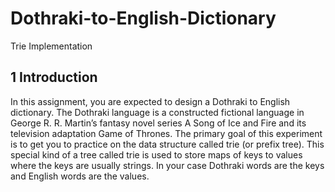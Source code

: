 # Dothraki-to-English-Dictionary

Trie Implementation

## 1 Introduction
In this assignment, you are expected to design a Dothraki to English dictionary. The Dothraki
language is a constructed fictional language in George R. R. Martin’s fantasy novel series A Song of
Ice and Fire and its television adaptation Game of Thrones. The primary goal of this experiment
is to get you to practice on the data structure called trie (or prefix tree). This special kind of a
tree called trie is used to store maps of keys to values where the keys are usually strings. In your
case Dothraki words are the keys and English words are the values.
